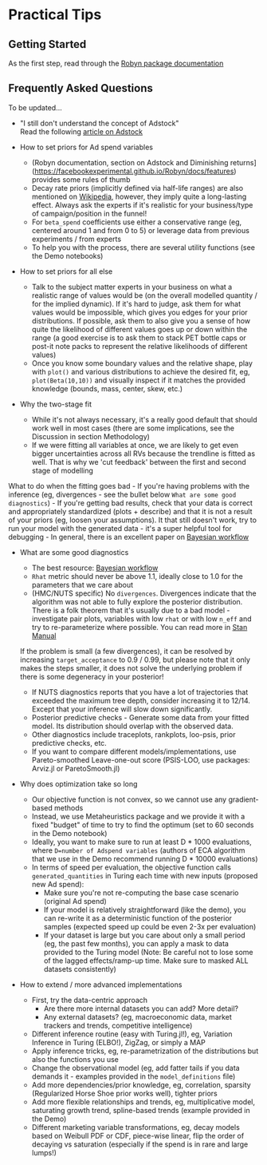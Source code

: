 # Practical Tips 

## Getting Started 
As the first step, read through the [Robyn package documentation](https://facebookexperimental.github.io/Robyn/docs/quick-start/)

## Frequently Asked Questions
To be updated...
- "I still don't understand the concept of Adstock" \
  Read the following [article on Adstock](https://www.fastcompany.com/1665084/how-long-does-your-ad-have-impact)
- How to set priors for Ad spend variables
    - (Robyn documentation, section on Adstock and Diminishing returns](https://facebookexperimental.github.io/Robyn/docs/features) provides some rules of thumb
    - Decay rate priors (implicitly defined via half-life ranges) are also mentioned on [Wikipedia](https://en.wikipedia.org/wiki/Advertising_adstock), however, they imply quite a long-lasting effect. Always ask the experts if it's realistic for your business/type of campaign/position in the funnel!
    - For `beta_spend` coefficients use either a conservative range (eg, centered around 1 and from 0 to 5) or leverage data from previous experiments / from experts
    - To help you with the process, there are several utility functions (see the Demo notebooks)
- How to set priors for all else
    - Talk to the subject matter experts in your business on what a realistic range of values would be (on the overall modelled quantity / for the implied dynamic). If it's hard to judge, ask them for what values would be impossible, which gives you edges for your prior distributions. If possible, ask them to also give you a sense of how quite the likelihood of different values goes up or down within the range (a good exercise is to ask them to stack PET bottle caps or post-it note packs to represent the relative likelihoods of different values)
    - Once you know some boundary values and the relative shape, play with `plot()` and various distributions to achieve the desired fit, eg, `plot(Beta(10,10))` and visually inspect if it matches the provided knowledge (bounds, mass, center, skew, etc.)

- Why the two-stage fit
    - While it's not always necessary, it's a really good default that should work well in most cases (there are some implications, see the Discussion in section Methodology)
    - If we were fitting all variables at once, we are likely to get even bigger uncertainties across all RVs because the trendline is fitted as well. That is why we 'cut feedback' between the first and second stage of modelling

What to do when the fitting goes bad
    - If you're having problems with the inference (eg, divergences - see the bullet below `What are some good diagnostics`)
    - If you're getting bad results, check that your data is correct and appropriately standardized (plots + describe) and that it is not a result of your priors (eg, loosen your assumptions). It that still doesn't work, try to run your model with the generated data - it's a super helpful tool for debugging
    - In general, there is an excellent paper on [Bayesian workflow](http://www.stat.columbia.edu/~gelman/research/unpublished/Bayesian_Workflow_article.pdf)
- What are some good diagnostics
    - The best resource: [Bayesian workflow](http://www.stat.columbia.edu/~gelman/research/unpublished/Bayesian_Workflow_article.pdf)
    - `Rhat` metric should never be above 1.1, ideally close to 1.0 for the parameters that we care about
    - (HMC/NUTS specific) No `divergences`. Divergences indicate that the algorithm was not able to fully explore the posterior distribution. There is a folk theorem that it's usually due to a bad model - investigate pair plots, variables with low `rhat` or with low `n_eff` and try to re-parameterize where possible. You can read more in [Stan Manual](https://mc-stan.org/docs/2_19/reference-manual/divergent-transitions)

    If the problem is small (a few divergences), it can be resolved by increasing `target_acceptance` to 0.9 / 0.99, but please note that it only makes the steps smaller, it does not solve the underlying problem if there is some degeneracy in your posterior!
    - If NUTS diagnostics reports that you have a lot of trajectories that exceeded the maximum tree depth, consider increasing it to 12/14. Except that your inference will slow down significantly.
    - Posterior predictive checks - Generate some data from your fitted model. Its distribution should overlap with the observed data.
    - Other diagnostics include traceplots, rankplots, loo-psis, prior predictive checks, etc. 
    - If you want to compare different models/implementations, use Pareto-smoothed Leave-one-out score (PSIS-LOO, use packages: Arviz.jl or ParetoSmooth.jl)
- Why does optimization take so long
	- Our objective function is not convex, so we cannot use any gradient-based methods
    - Instead, we use Metaheuristics package and we provide it with a fixed "budget" of time to try to find the optimum (set to 60 seconds in the Demo notebook)
	- Ideally, you want to make sure to run at least D * 1000 evaluations, where `D=number of Adspend variables` (authors of ECA algorithm that we use in the Demo recommend running D * 10000 evaluations)
	- In terms of speed per evaluation, the objective function calls `generated_quantities` in Turing each time with new inputs (proposed new Ad spend):
        - Make sure you're not re-computing the base case scenario (original Ad spend)
        - If your model is relatively straightforward (like the demo), you can re-write it as a deterministic function of the posterior samples (expected speed up could be even 2-3x per evaluation)
		- If your dataset is large but you care about only a small period (eg, the past few months), you can apply a mask to data provided to the Turing model (Note: Be careful not to lose some of the lagged effects/ramp-up time. Make sure to masked ALL datasets consistently)
- How to extend / more advanced implementations
    - First, try the data-centric approach
        - Are there more internal datasets you can add? More detail? 
        - Any external datasets? (eg, macroeconomic data, market trackers and trends, competitive intelligence)
    - Different inference routine (easy with Turing.jl!), eg, Variation Inference in Turing (ELBO!), ZigZag, or simply a MAP
	- Apply inference tricks, eg, re-parametrization of the distributions but also the functions you use
	- Change the observational model (eg, add fatter tails if you data demands it - examples provided in the `model_definitions` file)
    - Add more dependencies/prior knowledge, eg, correlation, sparsity (Regularized Horse Shoe prior works well), tighter priors
	- Add more flexible relationships and trends, eg, multiplicative model, saturating growth trend, spline-based trends (example provided in the Demo)
    - Different marketing variable transformations, eg, decay models based on Weibull PDF or CDF, piece-wise linear, flip the order of decaying vs saturation (especially if the spend is in rare and large lumps!)
